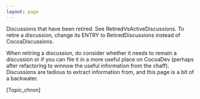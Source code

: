 ```yaml
---
layout: page
---
```


Discussions that have been retired. See RetiredVsActiveDiscussions.  To retire a discussion, change its ENTRY to RetiredDiscussions instead of CocoaDiscussions.

When retiring a discussion, do consider whether it needs to remain a discussion or if you can file it in a more useful place on CocoaDev (perhaps after refactoring to winnow the useful information from the chaff). Discussions are tedious to extract information from, and this page is a bit of a backwater.

[Topic_chron]
